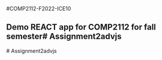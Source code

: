 #COMP2112-F2022-ICE10
## Demo REACT app for COMP2112 for fall semester#   A s s i g n m e n t 2 a d v j s  
 #   A s s i g n m e n t 2 a d v j s  
 